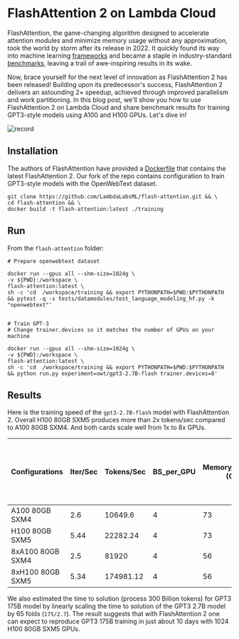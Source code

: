 # FlashAttention 2 on Lambda Cloud

FlashAttention, the game-changing algorithm designed to accelerate attention modules and minimize memory usage without any approximation, took the world by storm after its release in 2022. It quickly found its way into machine learning [frameworks](https://github.com/Dao-AILab/flash-attention/blob/main/usage.md#integrated-into-machine-learning-frameworks) and became a staple in industry-standard [benchmarks](https://spectrum.ieee.org/mlperf-rankings-2022), leaving a trail of awe-inspiring results in its wake.

Now, brace yourself for the next level of innovation as FlashAttention 2 has been released! Building upon its predecessor's success, FlashAttention 2 delivers an astounding 2× speedup, achieved through improved parallelism and work partitioning. In this blog post, we'll show you how to use FlashAttention 2 on Lambda Cloud and share benchmark results for training GPT3-style models using A100 and H100 GPUs. Let's dive in!

![record](imgs/record.gif)

## Installation

The authors of FlashAttention have provided a [Dockerfile](https://github.com/Dao-AILab/flash-attention/blob/main/training/Dockerfile) that contains the latest FlashAttention 2. Our fork of the repo contains configuration to train GPT3-style models with the OpenWebText dataset.

```
git clone https://github.com/LambdaLabsML/flash-attention.git && \
cd flash-attention && \
docker build -t flash-attention:latest ./training
```

## Run

From the `flash-attention` folder:

```
# Prepare openwebtext dataset

docker run --gpus all --shm-size=1024g \
-v ${PWD}:/workspace \
flash-attention:latest \
sh -c 'cd  /workspace/training && export PYTHONPATH=$PWD:$PYTHONPATH && pytest -q -s tests/datamodules/test_language_modeling_hf.py -k "openwebtext"'


# Train GPT-3
# Change trainer.devices so it matches the number of GPUs on your machine

docker run --gpus all --shm-size=1024g \
-v ${PWD}:/workspace \
flash-attention:latest \
sh -c 'cd  /workspace/training && export PYTHONPATH=$PWD:$PYTHONPATH && python run.py experiment=owt/gpt3-2.7B-flash trainer.devices=8'
```

## Results

Here is the training speed of the `gpt3-2.7B-flash` model with FlashAttention 2. Overall H100 80GB SXM5 produces more than 2x tokens/sec compared to A100 80GB SXM4. And both cards scale well from 1x to 8x GPUs.

| Configurations   | Iter/Sec | Tokens/Sec | BS_per_GPU | Memory_per_GPU (GB) | Time to 300B Tokens GPT3-2.7B (Days) | Extrapolated Time to 300B Tokens GPT3-175B (Days) |
| ---------------- | -------- | ---------- | ---------- | ------------------- | ------------------------------------ | ------------------------------------------------- |
| A100 80GB SXM4   | 2.6      | 10649.6    | 4          | 73                  | 326                                  | 21132                                             |
| H100 80GB SXM5   | 5.44     | 22282.24   | 4          | 73                  | 156                                  | 10100                                             |
| 8xA100 80GB SXM4 | 2.5      | 81920      | 4          | 56                  | 42                                   | 2747                                              |
| 8xH100 80GB SXM5 | 5.34     | 174981.12  | 4          | 56                  | 20                                   | 1286                                              |

We also estimated the time to solution (process 300 Billion tokens) for GPT3 175B model by linearly scaling the time to solution of the GPT3 2.7B model by 65 folds (`175/2.7`). The result suggests that with FlashAttention 2 one can expect to reproduce GPT3 175B training in just about 10 days with 1024 H100 80GB SXM5 GPUs.
